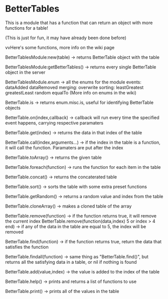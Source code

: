 # BetterTables
This is a module that has a function that can return an object with more functions for a table!

(This is just for fun, it may have already been done before)

vvHere's some functions, more info on the wiki page

BetterTablesModule:new(table) -> returns BetterTable object with the table

BetterTablesModule:getBetterTables() -> returns every single BetterTable object in the server

BetterTablesModule.enum -> all the enums for the module
	events:
		dataAdded
		dataRemoved
	merging:
		overwrite
	sorting:
		leastGreatest
		greatestLeast
		random
		equalTo
(More info on enums in the wiki)

BetterTable.is -> returns enum.misc.is, useful for identifying BetterTable objects
		
BetterTable.on(index,callback) -> callback will run every time the specified event happens, carrying respective paramaters
		
BetterTable.get(index) -> returns the data in that index of the table
		
BetterTable.call(index,arguments...) -> if the index in the table is a function, it will call the function. Paramaters are put after the index
		
BetterTable.toArray() -> returns the given table
		
BetterTable.foreach(function) -> runs the function for each item in the table
		
BetterTable.concat() -> returns the concaterated table
		
BetterTable.sort() -> sorts the table with some extra preset functions
		
BetterTable.getRandom() -> returns a random value and index from the table
		
BetterTable.cloneArray() -> makes a cloned table of the array
		
BetterTable.remove(function) -> if the function returns true, it will remove the current index
BetterTable.remove(function(data,index) <Example
	return a > 5 or index > 4
end) -> if any of the data in the table are equal to 5, the index will be removed
		
BetterTable.find(function) -> if the function returns true, return the data that satisfies the function
		
BetterTable.findall(function) -> same thing as "BetterTable.find()", but returns all the satisfying data in a table, or nil if nothing is found
		
BetterTable.add(value,index) -> the value is added to the index of the table
		
BetterTable.help() -> prints and returns a list of functions to use
		
BetterTable.print() -> prints all of the values in the table
